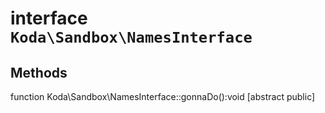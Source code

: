 interface `Koda\Sandbox\NamesInterface`
=====================================



## Methods
function Koda\Sandbox\NamesInterface::gonnaDo():void  [abstract public] 